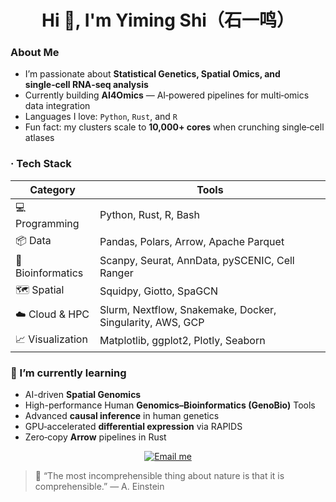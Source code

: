 <h1 align="center">Hi 👋, I'm Yiming Shi（石一鸣）</h1>


###  About Me

*  I’m passionate about **Statistical Genetics, Spatial Omics, and single‑cell RNA‑seq analysis**
*  Currently building **AI4Omics** — AI‑powered pipelines for multi‑omics data integration
*  Languages I love: `Python`, `Rust`, and `R`
*  Fun fact: my clusters scale to **10,000+ cores** when crunching single‑cell atlases

### · Tech Stack

| Category          | Tools                                                     |
| ----------------- | --------------------------------------------------------- |
| 💻 Programming    | Python, Rust, R, Bash                                     |
| 📦 Data           | Pandas, Polars, Arrow, Apache Parquet                     |
| 🧬 Bioinformatics | Scanpy, Seurat, AnnData, pySCENIC, Cell Ranger            |
| 🗺️ Spatial       | Squidpy, Giotto, SpaGCN                                   |
| ☁️ Cloud & HPC    | Slurm, Nextflow, Snakemake, Docker, Singularity, AWS, GCP |
| 📈 Visualization  | Matplotlib, ggplot2, Plotly, Seaborn                      |

### 🌱 I’m currently learning

* AI-driven **Spatial Genomics**
* High-performance Human **Genomics–Bioinformatics (GenoBio)** Tools
* Advanced **causal inference** in human genetics
* GPU‑accelerated **differential expression** via RAPIDS
* Zero‑copy **Arrow** pipelines in Rust

<!-- 🤝 Connect with Me -->
<p align="center">
  <a href="mailto:yimingshiww@gmail.com">
    <img src="https://img.shields.io/badge/email-EA4335?style=for-the-badge&logo=gmail&logoColor=white" alt="Email me" />
  </a>
</p>

> 📖 “The most incomprehensible thing about nature is that it is comprehensible.” — A. Einstein

</div>
